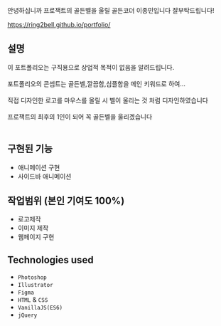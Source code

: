안녕하십니까 프로잭트의 골든벨을 울릴 
골든코더 이종민입니다 잘부탁드립니다!

https://ring2bell.github.io/portfolio/

## 설명
이 포트폴리오는 구직용으로 상업적 목적이 없음을 알려드립니다.<br/><br/>
포트폴리오의 콘셉트는 골든벨,깔끔함,심플함을  메인 키워드로 하여...<br/><br/>
직접 디자인한 로고를 마우스를 올릴 시 벨이 울리는 것 처럼 디자인하였습니다<br/><br/>
프로잭트의 최후의 1인이 되어 꼭 골든벨을 울리겠습니다<br/><br/>
## 구현된 기능
* 애니메이션 구현
* 사이드바 애니메이션


## 작업범위 (본인 기여도 100%)
* 로고제작
* 이미지 제작
* 웹페이지 구현

## Technologies used
* ```Photoshop```
* ```Illustrator```
* ```Figma```
* ```HTML``` & ```CSS```
* ```VanillaJS(ES6)```
* ```jQuery```